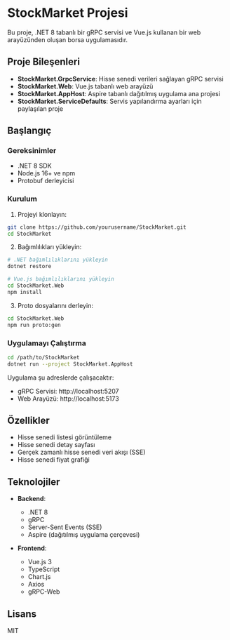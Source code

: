 # StockMarket Projesi

Bu proje, .NET 8 tabanlı bir gRPC servisi ve Vue.js kullanan bir web arayüzünden oluşan borsa uygulamasıdır.

## Proje Bileşenleri

- **StockMarket.GrpcService**: Hisse senedi verileri sağlayan gRPC servisi
- **StockMarket.Web**: Vue.js tabanlı web arayüzü
- **StockMarket.AppHost**: Aspire tabanlı dağıtılmış uygulama ana projesi
- **StockMarket.ServiceDefaults**: Servis yapılandırma ayarları için paylaşılan proje

## Başlangıç

### Gereksinimler

- .NET 8 SDK
- Node.js 16+ ve npm
- Protobuf derleyicisi

### Kurulum

1. Projeyi klonlayın:
```bash
git clone https://github.com/yourusername/StockMarket.git
cd StockMarket
```

2. Bağımlılıkları yükleyin:
```bash
# .NET bağımlılıklarını yükleyin
dotnet restore

# Vue.js bağımlılıklarını yükleyin
cd StockMarket.Web
npm install
```

3. Proto dosyalarını derleyin:
```bash
cd StockMarket.Web
npm run proto:gen
```

### Uygulamayı Çalıştırma

```bash
cd /path/to/StockMarket
dotnet run --project StockMarket.AppHost
```

Uygulama şu adreslerde çalışacaktır:
- gRPC Servisi: http://localhost:5207
- Web Arayüzü: http://localhost:5173

## Özellikler

- Hisse senedi listesi görüntüleme
- Hisse senedi detay sayfası
- Gerçek zamanlı hisse senedi veri akışı (SSE)
- Hisse senedi fiyat grafiği

## Teknolojiler

- **Backend**:
  - .NET 8
  - gRPC
  - Server-Sent Events (SSE)
  - Aspire (dağıtılmış uygulama çerçevesi)

- **Frontend**:
  - Vue.js 3
  - TypeScript
  - Chart.js
  - Axios
  - gRPC-Web

## Lisans

MIT 